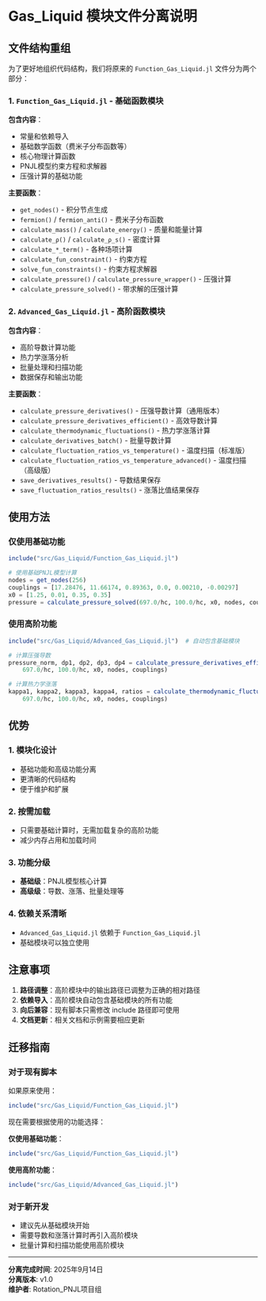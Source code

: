 # Gas_Liquid 模块文件分离说明

## 文件结构重组

为了更好地组织代码结构，我们将原来的 `Function_Gas_Liquid.jl` 文件分为两个部分：

### 1. `Function_Gas_Liquid.jl` - 基础函数模块
**包含内容**：
- 常量和依赖导入
- 基础数学函数（费米子分布函数等）
- 核心物理计算函数
- PNJL模型约束方程和求解器
- 压强计算的基础功能

**主要函数**：
- `get_nodes()` - 积分节点生成
- `fermion()` / `fermion_anti()` - 费米子分布函数
- `calculate_mass()` / `calculate_energy()` - 质量和能量计算
- `calculate_ρ()` / `calculate_ρ_s()` - 密度计算
- `calculate_*_term()` - 各种场项计算
- `calculate_fun_constraint()` - 约束方程
- `solve_fun_constraints()` - 约束方程求解器
- `calculate_pressure()` / `calculate_pressure_wrapper()` - 压强计算
- `calculate_pressure_solved()` - 带求解的压强计算

### 2. `Advanced_Gas_Liquid.jl` - 高阶函数模块
**包含内容**：
- 高阶导数计算功能
- 热力学涨落分析
- 批量处理和扫描功能
- 数据保存和输出功能

**主要函数**：
- `calculate_pressure_derivatives()` - 压强导数计算（通用版本）
- `calculate_pressure_derivatives_efficient()` - 高效导数计算
- `calculate_thermodynamic_fluctuations()` - 热力学涨落计算
- `calculate_derivatives_batch()` - 批量导数计算
- `calculate_fluctuation_ratios_vs_temperature()` - 温度扫描（标准版）
- `calculate_fluctuation_ratios_vs_temperature_advanced()` - 温度扫描（高级版）
- `save_derivatives_results()` - 导数结果保存
- `save_fluctuation_ratios_results()` - 涨落比值结果保存

## 使用方法

### 仅使用基础功能
```julia
include("src/Gas_Liquid/Function_Gas_Liquid.jl")

# 使用基础PNJL模型计算
nodes = get_nodes(256)
couplings = [17.28476, 11.66174, 0.89363, 0.0, 0.00210, -0.00297]
x0 = [1.25, 0.01, 0.35, 0.35]
pressure = calculate_pressure_solved(697.0/hc, 100.0/hc, x0, nodes, couplings)
```

### 使用高阶功能
```julia
include("src/Gas_Liquid/Advanced_Gas_Liquid.jl")  # 自动包含基础模块

# 计算压强导数
pressure_norm, dp1, dp2, dp3, dp4 = calculate_pressure_derivatives_efficient(
    697.0/hc, 100.0/hc, x0, nodes, couplings)

# 计算热力学涨落
kappa1, kappa2, kappa3, kappa4, ratios = calculate_thermodynamic_fluctuations(
    697.0/hc, 100.0/hc, x0, nodes, couplings)
```

## 优势

### 1. **模块化设计**
- 基础功能和高级功能分离
- 更清晰的代码结构
- 便于维护和扩展

### 2. **按需加载**
- 只需要基础计算时，无需加载复杂的高阶功能
- 减少内存占用和加载时间

### 3. **功能分级**
- **基础级**：PNJL模型核心计算
- **高级级**：导数、涨落、批量处理等

### 4. **依赖关系清晰**
- `Advanced_Gas_Liquid.jl` 依赖于 `Function_Gas_Liquid.jl`
- 基础模块可以独立使用

## 注意事项

1. **路径调整**：高阶模块中的输出路径已调整为正确的相对路径
2. **依赖导入**：高阶模块自动包含基础模块的所有功能
3. **向后兼容**：现有脚本只需修改 include 路径即可使用
4. **文档更新**：相关文档和示例需要相应更新

## 迁移指南

### 对于现有脚本
如果原来使用：
```julia
include("src/Gas_Liquid/Function_Gas_Liquid.jl")
```

现在需要根据使用的功能选择：

**仅使用基础功能**：
```julia
include("src/Gas_Liquid/Function_Gas_Liquid.jl")
```

**使用高阶功能**：
```julia
include("src/Gas_Liquid/Advanced_Gas_Liquid.jl")
```

### 对于新开发
- 建议先从基础模块开始
- 需要导数和涨落计算时再引入高阶模块
- 批量计算和扫描功能使用高阶模块

---
**分离完成时间**: 2025年9月14日  
**分离版本**: v1.0  
**维护者**: Rotation_PNJL项目组